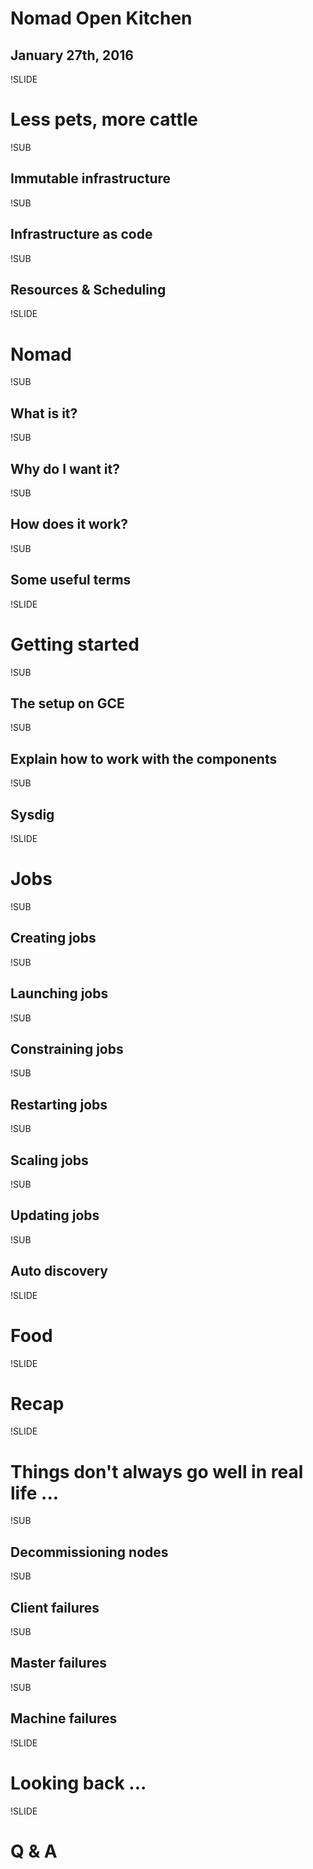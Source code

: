 # Nomad Open Kitchen
## January 27th, 2016

!SLIDE

# Less pets, more cattle

!SUB

## Immutable infrastructure

!SUB

## Infrastructure as code

!SUB

## Resources & Scheduling

!SLIDE

# Nomad

!SUB

## What is it?

!SUB

## Why do I want it?

!SUB

## How does it work?

!SUB

## Some useful terms

!SLIDE

# Getting started

!SUB

## The setup on GCE

!SUB

## Explain how to work with the components

!SUB

## Sysdig

!SLIDE

# Jobs

!SUB

## Creating jobs

!SUB

## Launching jobs

!SUB

## Constraining jobs

!SUB

## Restarting jobs

!SUB

## Scaling jobs

!SUB

## Updating jobs

!SUB

## Auto discovery

!SLIDE

# Food

!SLIDE

# Recap

!SLIDE

# Things don't always go well in real life ...

!SUB

## Decommissioning nodes

!SUB

## Client failures

!SUB

## Master failures

!SUB

## Machine failures

!SLIDE

# Looking back ...

!SLIDE

# Q & A
